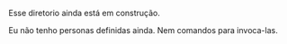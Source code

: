 Esse diretorio ainda está em construção.

Eu não tenho personas definidas ainda.
Nem comandos para invoca-las.
